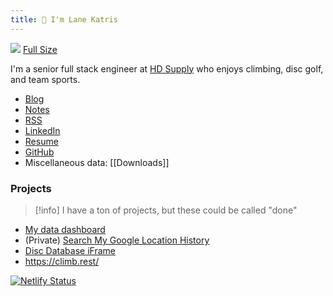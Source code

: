 ```yaml
---
title: 👋 I'm Lane Katris
---
```

![](https://ik.imagekit.io/lkat/tr:q-20/grays-peak-resized-1_Jn1kTLuiK?updatedAt=1658256628477)
[Full Size](https://ik.imagekit.io/lkat/grays-peak-resized-1_Jn1kTLuiK?updatedAt=1658256628477)

I'm a senior full stack engineer at [HD Supply](https://www.linkedin.com/company/hd-supply/) who enjoys climbing, disc golf, and team sports.

- [Blog](https://lanekatris.com/blog)
- [Notes](https://lanekatris.com/Notes)
- [RSS](https://www.lanekatris.com/index.xml)
- [LinkedIn](https://www.linkedin.com/in/lane-katris-80610a44/)
- [Resume](https://gitconnected.com/lanekatris)
- [GitHub](https://github.com/lanekatris)
- Miscellaneous data: [[Downloads]]

### Projects

> [!info] I have a ton of projects, but these could be called "done"

- [My data dashboard](https://loonison.com/)
- (Private) [Search My Google Location History](https://loonison.com/location-history)
- [Disc Database iFrame](https://loonison.com/discs)
- https://climb.rest/

[![Netlify Status](https://api.netlify.com/api/v1/badges/bea7f86c-75aa-4540-b941-273d0f244c3c/deploy-status)](https://app.netlify.com/sites/lanekatris/deploys)